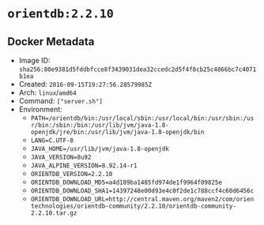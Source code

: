 # `orientdb:2.2.10`

## Docker Metadata

- Image ID: `sha256:80e9381d5fddbfcce8f3439031dea32ccedc2d5f4f8cb25c4866bc7c4071b1ea`
- Created: `2016-09-15T19:27:56.28579985Z`
- Arch: `linux`/`amd64`
- Command: `["server.sh"]`
- Environment:
  - `PATH=/orientdb/bin:/usr/local/sbin:/usr/local/bin:/usr/sbin:/usr/bin:/sbin:/bin:/usr/lib/jvm/java-1.8-openjdk/jre/bin:/usr/lib/jvm/java-1.8-openjdk/bin`
  - `LANG=C.UTF-8`
  - `JAVA_HOME=/usr/lib/jvm/java-1.8-openjdk`
  - `JAVA_VERSION=8u92`
  - `JAVA_ALPINE_VERSION=8.92.14-r1`
  - `ORIENTDB_VERSION=2.2.10`
  - `ORIENTDB_DOWNLOAD_MD5=a4d189ba1485fd974de1f9964f09825e`
  - `ORIENTDB_DOWNLOAD_SHA1=14397248e00d93e4c0f2de1c788ccf4c60d6456c`
  - `ORIENTDB_DOWNLOAD_URL=http://central.maven.org/maven2/com/orientechnologies/orientdb-community/2.2.10/orientdb-community-2.2.10.tar.gz`
